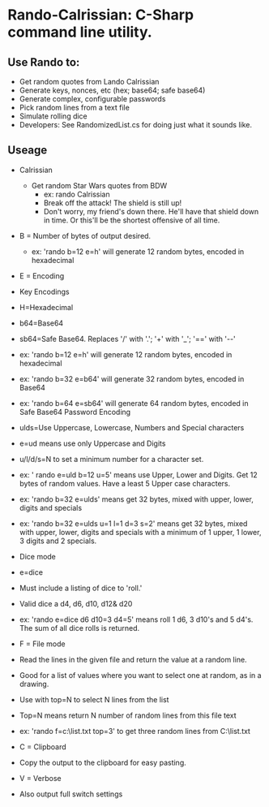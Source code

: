# Rando-Calrissian: C-Sharp command line utility.
## Use Rando to:
 * Get random quotes from Lando Calrissian
 * Generate keys, nonces, etc (hex; base64; safe base64)
 * Generate complex, configurable passwords
 * Pick random lines from a text file
 * Simulate rolling dice
 * Developers: See RandomizedList.cs for doing just what it sounds like.
  
## Useage
* Calrissian
  * Get random Star Wars quotes from BDW
    * ex: rando Calrissian
    * Break off the attack! The shield is still up!
    * Don't worry, my friend's down there. He'll have that shield down in time. Or this'll be the shortest offensive of all time.

* B = Number of bytes of output desired.
  * ex: 'rando b=12 e=h' will generate 12 random bytes, encoded in hexadecimal

* E = Encoding
 * Key Encodings
  * H=Hexadecimal
  * b64=Base64
  * sb64=Safe Base64. Replaces '/' with '.'; '+' with '_'; '==' with '--'
   * ex: 'rando b=12 e=h' will generate 12 random bytes, encoded in hexadecimal
   * ex: 'rando b=32 e=b64' will generate 32 random bytes, encoded in Base64
   * ex: 'rando b=64 e=sb64' will generate 64 random bytes, encoded in Safe Base64
Password Encoding
 * ulds=Use Uppercase, Lowercase, Numbers and Special characters
  * e=ud means use only Uppercase and Digits
  * u/l/d/s=N to set a minimum number for a character set.
   * ex: ' rando e=uld b=12 u=5' means use Upper, Lower and Digits. Get 12 bytes of random values. Have a least 5 Upper case characters.
   * ex: 'rando b=32 e=ulds' means get 32 bytes, mixed with upper, lower, digits and specials
   * ex: 'rando b=32 e=ulds u=1 l=1 d=3 s=2' means get 32 bytes, mixed with upper, lower, digits and specials with a minimum of 1 upper, 1 lower, 3 digits and 2 specials.
* Dice mode
 * e=dice
 * Must include a listing of dice to 'roll.'
 * Valid dice a d4, d6, d10, d12& d20
  * ex: 'rando e=dice d6 d10=3 d4=5' means roll 1 d6, 3 d10's and 5 d4's. The sum of all dice rolls is returned.	

* F = File mode
 * Read the lines in the given file and return the value at a random line.
 * Good for a list of values where you want to select one at random, as in a drawing.
 * Use with top=N to select N lines from the list
 * Top=N means return N number of random lines from this file text
 * ex: 'rando f=c:\list.txt top=3' to get three random lines from C:\list.txt

* C = Clipboard
 * Copy the output to the clipboard for easy pasting.

* V = Verbose
 * Also output full switch settings
